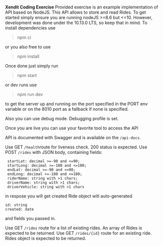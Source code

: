 **Xendit Coding Exercise**
Provided exercise is an example implementation of API based on NodeJS. This API allows to store and read Rides.
To get started simply ensure you are running nodeJS >=8.6 but <=10. However, development was done under the 10.13.0 LTS, so keep that in mind.
To install dependencies use

> npm ci

or you also free to use

> npm install

Once done just simply run

> npm start

or dev runs use

> npm run dev

to get the server up and running on the port specified in the PORT env variable or on the 8010 port as a fallback if none is specified.

Also you can use debug mode. Debugging profile is set.

Once you are live you can use your favorite tool to access the API

API is documented with Swagger and is available on the `/api-docs`.

Use GET `/health`route for liveness check. 200 status is expected.
Use POST `/rides` with JSON body, containing fields:

     startLat: decimal >=-90 and <=90;
     startLong: decimal >=-180 and <=180;
     endLat: decimal >=-90 and <=90;
     endLong: decimal >=-180 and <=180;
     riderName: string with >1 chars;
     driverName: string with >1 chars;
     driverVehicle: string with >1 chars

in respose you will get created Ride object witl auto-generated

    id: string
    created: date

and fields you passed in.

Use GET `/rides` route for a list of existing rides. An array of Rides is expected to be returned.
Use GET `/rides/{id}` route for an existing ride. Rides object is expected to be returned.
